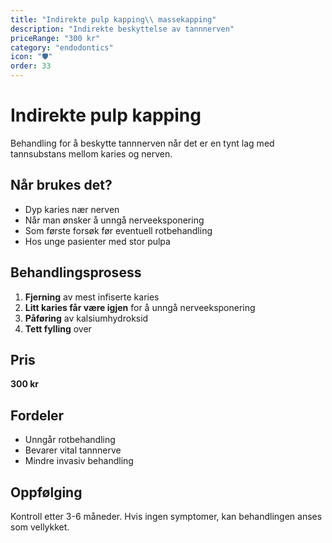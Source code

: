 ```yaml
---
title: "Indirekte pulp kapping\\ massekapping"
description: "Indirekte beskyttelse av tannnerven"
priceRange: "300 kr"
category: "endodontics"
icon: "🛡️"
order: 33
---
```


# Indirekte pulp kapping

Behandling for å beskytte tannnerven når det er en tynt lag med tannsubstans mellom karies og nerven.

## Når brukes det?
- Dyp karies nær nerven
- Når man ønsker å unngå nerveeksponering
- Som første forsøk før eventuell rotbehandling
- Hos unge pasienter med stor pulpa

## Behandlingsprosess
1. **Fjerning** av mest infiserte karies
2. **Litt karies får være igjen** for å unngå nerveeksponering
3. **Påføring** av kalsiumhydroksid
4. **Tett fylling** over

## Pris
**300 kr**

## Fordeler
- Unngår rotbehandling
- Bevarer vital tannnerve
- Mindre invasiv behandling

## Oppfølging
Kontroll etter 3-6 måneder. Hvis ingen symptomer, kan behandlingen anses som vellykket.